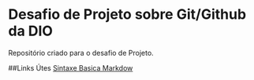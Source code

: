 # Desafio de Projeto sobre Git/Github da DIO
Repositório criado para o desafio de Projeto.

##Links Útes
[Sintaxe Basica Markdow](https://www.markdownguide.org/basic-syntax/)
